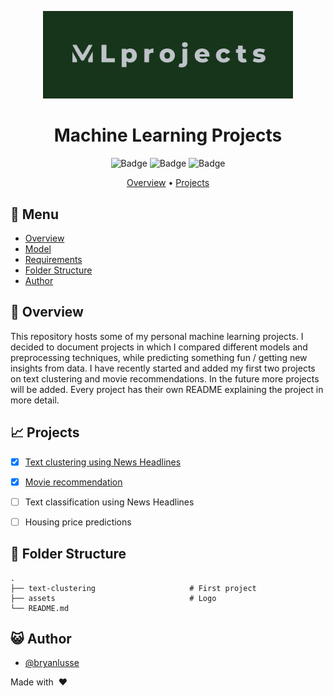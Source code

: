 <div align="center">

<img src="assets/mlprojects.png" alt="drawing" width="400"/> <br />

# Machine Learning Projects

![Badge](https://img.shields.io/github/languages/code-size/bryanlusse/ml-projects)
![Badge](https://img.shields.io/github/languages/count/bryanlusse/ml-projects)
![Badge](https://img.shields.io/github/last-commit/bryanlusse/ml-projects)

[Overview](#scroll-overview)
•
[Projects](#chart_with_upwards_trend-model)
</div>

## :bookmark_tabs: Menu

- [Overview](#scroll-overview)
- [Model](#chart_with_upwards_trend-model)
- [Requirements](#exclamation-requirements)
- [Folder Structure](#open_file_folder-folder-structure)
- [Author](#smiley_cat-author)

## :scroll: Overview

This repository hosts some of my personal machine learning projects. I decided to document projects in which I compared different models and preprocessing techniques, while predicting something fun / getting new insights from data. I have recently started and added my first two projects on text clustering and movie recommendations. In the future more projects will be added. Every project has their own README explaining the project in more detail.


## :chart_with_upwards_trend: Projects

- [x] [Text clustering using News Headlines](https://github.com/bryanlusse/ml-projects/tree/master/text-clustering)
- [x] [Movie recommendation](https://github.com/bryanlusse/ml-projects/tree/master/movie-recommendation)
- [ ] Text classification using News Headlines
- [ ] Housing price predictions


## :open_file_folder: Folder Structure

```
.
├── text-clustering                     # First project
├── assets                              # Logo
└── README.md
```

## :smiley_cat: Author

- [@bryanlusse](https://github.com/bryanlusse)

Made with &nbsp;❤️&nbsp;